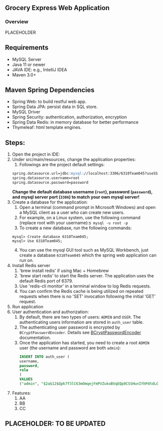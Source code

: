 ##  Grocery Express Web Application


### Overview
PLACEHOLDER

## Requirements

* MySQL Server
* Java 11 or newer
* JAVA IDE: e.g., IntelliJ IDEA
* Maven 3.0+

## Maven Spring Dependencies
* Spring Web: to build restful web app.
* Spring Data JPA: persist data in SQL store.
* MySQL Driver
* Spring Security: authentication, authorization, encryption
* Spring Data Redis: in memory database for better performance
* Thymeleaf: html template engines.

## Steps:

1) Open the project in IDE:
2) Under src/main/resources, change the application properties:
   1) Followings are the project default settings: 
    ```md
    spring.datasource.url=jdbc:mysql://localhost:3306/6310Team045?useSSL=false
    spring.datasource.username=root
    spring.datasource.password=password
    ```
    __Change the default database username (`root`), password (`password`), and mysql server port (`3306`) to match your own mysql server!__
3) Create a database for the application:
    1) Open a terminal (command prompt in Microsoft Windows) and open a MySQL client as a user who can create new users. 
    2) For example, on a Linux system, use the following command (replace root with your username):``$ mysql -u root -p``
    3) To create a new database, run the following commands: 
   ```
   mysql> Create database 6310Team045;
   mysql> Use 6310Team045;
    ```
   4) You can use the mysql GUI tool such as MySQL Workbench, just create a database `6310Team045` which the spring web application can run on.
4) Install Redis server
   1) 'brew install redis' if using Mac + Homebrew
   2) 'brew start redis' to start the Redis server. The application uses the default Redis port of 6379.
   3) Use 'redis-cli monitor' in a terminal window to log Redis requests.
   4) You can confirm the Redis cache is being utilized on repeated requests when there is no 'SET' invocation following the initial 'GET' request.
5) Run application
6) User authentication and authorization:
   1) By default, there are two types of users: ``ADMIN`` and ``USER``. The authenticating users information are stored in `auth_user` table.
   2) The authenticating user password is encrypted by `BCryptPasswordEncoder`. Details see [BCryptPasswordEncoder](https://docs.spring.io/spring-security/site/docs/current/api/org/springframework/security/crypto/bcrypt/BCryptPasswordEncoder.html) documentation.
   3) Once the application has started, you need to create a root ``ADMIN`` user (the username and password are both `admin`):
      ```sql
      INSERT INTO auth_user (
      username,
      password,
      role
      )
      VALUES
      ("admin", "$2a$12$Qpk7f3lC63mOmqejFmPVZukoBVqEQp0CSSHunIYhPdtdLGVxhxwdO","ADMIN");
      ```
6) Features:
   1) AA
   2) BB
   3) CC
## PLACEHOLDER: TO BE UPDATED
